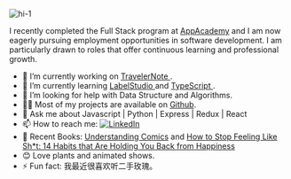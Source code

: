 ![hi-1](https://github.com/Shununit6/Shununit6/assets/29720392/5650abd0-ff50-4563-932c-43cabf11c6f9)

I recently completed the Full Stack program at [AppAcademy](https://www.appacademy.io/course/part-time/software-engineer-online) and I am now eagerly pursuing employment opportunities in software development. I am particularly drawn to roles that offer continuous learning and professional growth.

- 🔭 I’m currently working on [TravelerNote ](https://github.com/Shununit6/TravelerNote).
- 🌱 I’m currently learning [LabelStudio ](https://labelstud.io/) and [TypeScript ](https://www.typescriptlang.org/).
- 🤔 I’m looking for help with Data Structure and Algorithms.
- 👨‍💻 Most of my projects are available on [Github]().
- 💬 Ask me about Javascript | Python | Express | Redux | React
- 📫 How to reach me: [![LinkedIn](https://img.shields.io/badge/linkedin-%230077B5.svg?style=for-the-badge&logo=linkedin&logoColor=white)](https://www.linkedin.com/in/shun-xu-a0895918b/)
- 📖 Recent Books: [Understanding Comics](https://scottmccloud.com/2-print/1-uc/) and [How to Stop Feeling Like Sh*t: 14 Habits that Are Holding You Back from Happiness](https://www.barnesandnoble.com/w/how-to-stop-feeling-like-sh-t-andrea-owen/1126365131)
- 😊 Love plants and animated shows.
- ⚡ Fun fact: 我最近很喜欢听二手玫瑰。

<!--
**Shununit6/Shununit6** is a ✨ _special_ ✨ repository because its `README.md` (this file) appears on your GitHub profile.

Here are some ideas to get you started:

- 🔭 I’m currently working on ...
- 🌱 I’m currently learning ...
- 👯 I’m looking to collaborate on ...
- 🤔 I’m looking for help with ...
- 💬 Ask me about ...
- 📫 How to reach me: ...
- 😄 Pronouns: ...
- ⚡ Fun fact: ...
I am presently employed as a Data Annotator at [SurveyMonkey](https://www.surveymonkey.com/), collaborating with Data Scientists to enhance model performance.
-->
